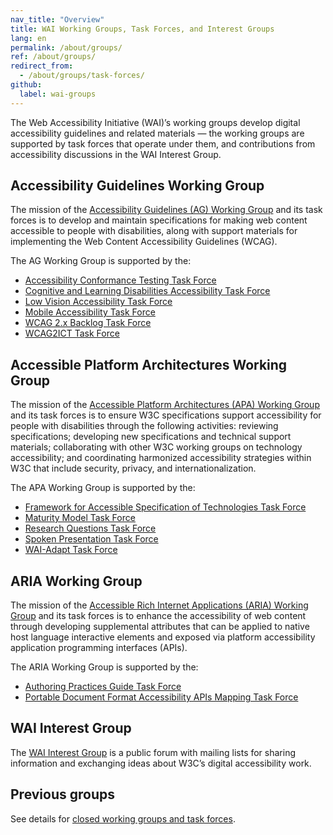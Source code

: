 ```yaml
---
nav_title: "Overview"
title: WAI Working Groups, Task Forces, and Interest Groups
lang: en
permalink: /about/groups/
ref: /about/groups/
redirect_from:
  - /about/groups/task-forces/
github:
  label: wai-groups
---
```


The Web Accessibility Initiative (WAI)’s working groups develop digital accessibility guidelines and related materials &mdash; the working groups are supported by task forces that operate under them, and contributions from accessibility discussions in the WAI Interest Group.

## Accessibility Guidelines Working Group

The mission of the [Accessibility Guidelines (AG) Working Group](/about/groups/agwg/) and its task forces is to develop and maintain specifications for making web content accessible to people with disabilities, along with support materials for implementing the Web Content Accessibility Guidelines (WCAG).

The AG Working Group is supported by the:

 - [Accessibility Conformance Testing Task Force](/about/groups/task-forces/conformance-testing/)
 - [Cognitive and Learning Disabilities Accessibility Task Force](/about/groups/task-forces/coga/)
 - [Low Vision Accessibility Task Force](/about/groups/task-forces/low-vision-a11y-tf/)
 - [Mobile Accessibility Task Force](/about/groups/task-forces/matf/)
 - [WCAG 2.x Backlog Task Force](/about/groups/task-forces/wcag2x-backlog/)
 - [WCAG2ICT Task Force](/about/groups/task-forces/wcag2ict/)

## Accessible Platform Architectures Working Group

The mission of the [Accessible Platform Architectures (APA) Working Group](/about/groups/apawg/) and its task forces is to ensure W3C specifications support accessibility for people with disabilities through the following activities: reviewing specifications; developing new specifications and technical support materials; collaborating with other W3C working groups on technology accessibility; and coordinating harmonized accessibility strategies within W3C that include security, privacy, and internationalization.

The APA Working Group is supported by the:

 - [Framework for Accessible Specification of Technologies Task Force](/about/groups/task-forces/fast/)
 - [Maturity Model Task Force](/about/groups/task-forces/maturity-model/)
 - [Research Questions Task Force](/about/groups/task-forces/research-questions/)
 - [Spoken Presentation Task Force](/about/groups/task-forces/pronunciation/)
 - [WAI-Adapt Task Force](/about/groups/task-forces/adapt/)

## ARIA Working Group

The mission of the [Accessible Rich Internet Applications (ARIA) Working Group](/about/groups/ariawg/) and its task forces is to enhance the accessibility of web content through developing supplemental attributes that can be applied to native host language interactive elements and exposed via platform accessibility application programming interfaces (APIs).

The ARIA Working Group is supported by the:

 - [Authoring Practices Guide Task Force](/about/groups/task-forces/practices/)
 - [Portable Document Format Accessibility APIs Mapping Task Force](/about/groups/task-forces/pdf-aam/)

## WAI Interest Group

The [WAI Interest Group](/about/groups/waiig/) is a public forum with mailing lists for sharing information and exchanging ideas about W3C’s digital accessibility work.

## Previous groups

See details for [closed working groups and task forces](/about/groups/previous-groups/).